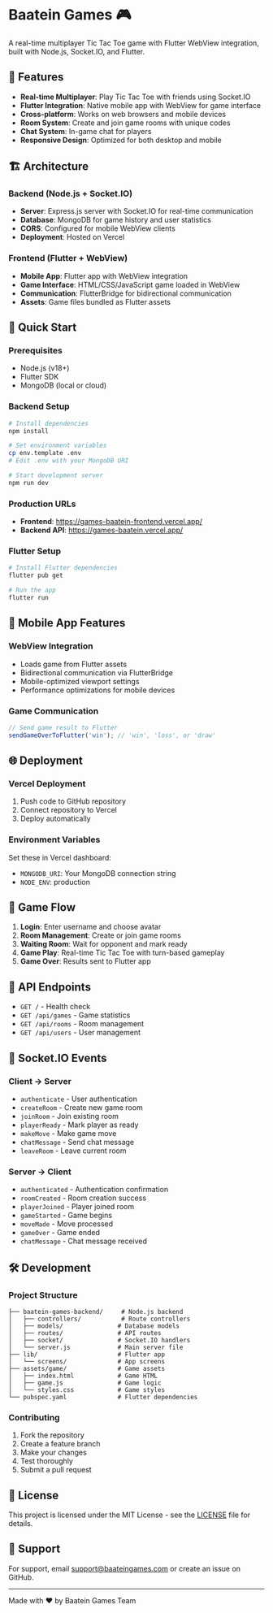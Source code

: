 # Baatein Games 🎮

A real-time multiplayer Tic Tac Toe game with Flutter WebView integration, built with Node.js, Socket.IO, and Flutter.

## 🌟 Features

- **Real-time Multiplayer**: Play Tic Tac Toe with friends using Socket.IO
- **Flutter Integration**: Native mobile app with WebView for game interface
- **Cross-platform**: Works on web browsers and mobile devices
- **Room System**: Create and join game rooms with unique codes
- **Chat System**: In-game chat for players
- **Responsive Design**: Optimized for both desktop and mobile

## 🏗️ Architecture

### Backend (Node.js + Socket.IO)
- **Server**: Express.js server with Socket.IO for real-time communication
- **Database**: MongoDB for game history and user statistics
- **CORS**: Configured for mobile WebView clients
- **Deployment**: Hosted on Vercel

### Frontend (Flutter + WebView)
- **Mobile App**: Flutter app with WebView integration
- **Game Interface**: HTML/CSS/JavaScript game loaded in WebView
- **Communication**: FlutterBridge for bidirectional communication
- **Assets**: Game files bundled as Flutter assets

## 🚀 Quick Start

### Prerequisites
- Node.js (v18+)
- Flutter SDK
- MongoDB (local or cloud)

### Backend Setup
```bash
# Install dependencies
npm install

# Set environment variables
cp env.template .env
# Edit .env with your MongoDB URI

# Start development server
npm run dev
```

### Production URLs
- **Frontend**: https://games-baatein-frontend.vercel.app/
- **Backend API**: https://games-baatein.vercel.app/

### Flutter Setup
```bash
# Install Flutter dependencies
flutter pub get

# Run the app
flutter run
```

## 📱 Mobile App Features

### WebView Integration
- Loads game from Flutter assets
- Bidirectional communication via FlutterBridge
- Mobile-optimized viewport settings
- Performance optimizations for mobile devices

### Game Communication
```javascript
// Send game result to Flutter
sendGameOverToFlutter('win'); // 'win', 'loss', or 'draw'
```

## 🌐 Deployment

### Vercel Deployment
1. Push code to GitHub repository
2. Connect repository to Vercel
3. Deploy automatically

### Environment Variables
Set these in Vercel dashboard:
- `MONGODB_URI`: Your MongoDB connection string
- `NODE_ENV`: production

## 🎯 Game Flow

1. **Login**: Enter username and choose avatar
2. **Room Management**: Create or join game rooms
3. **Waiting Room**: Wait for opponent and mark ready
4. **Game Play**: Real-time Tic Tac Toe with turn-based gameplay
5. **Game Over**: Results sent to Flutter app

## 🔧 API Endpoints

- `GET /` - Health check
- `GET /api/games` - Game statistics
- `GET /api/rooms` - Room management
- `GET /api/users` - User management

## 📡 Socket.IO Events

### Client → Server
- `authenticate` - User authentication
- `createRoom` - Create new game room
- `joinRoom` - Join existing room
- `playerReady` - Mark player as ready
- `makeMove` - Make game move
- `chatMessage` - Send chat message
- `leaveRoom` - Leave current room

### Server → Client
- `authenticated` - Authentication confirmation
- `roomCreated` - Room creation success
- `playerJoined` - Player joined room
- `gameStarted` - Game begins
- `moveMade` - Move processed
- `gameOver` - Game ended
- `chatMessage` - Chat message received

## 🛠️ Development

### Project Structure
```
├── baatein-games-backend/     # Node.js backend
│   ├── controllers/           # Route controllers
│   ├── models/               # Database models
│   ├── routes/               # API routes
│   ├── socket/               # Socket.IO handlers
│   └── server.js             # Main server file
├── lib/                      # Flutter app
│   └── screens/              # App screens
├── assets/game/              # Game assets
│   ├── index.html            # Game HTML
│   ├── game.js               # Game logic
│   └── styles.css            # Game styles
└── pubspec.yaml              # Flutter dependencies
```

### Contributing
1. Fork the repository
2. Create a feature branch
3. Make your changes
4. Test thoroughly
5. Submit a pull request

## 📄 License

This project is licensed under the MIT License - see the [LICENSE](LICENSE) file for details.

## 🤝 Support

For support, email support@baateingames.com or create an issue on GitHub.

---

Made with ❤️ by Baatein Games Team
